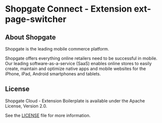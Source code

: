 # Shopgate Connect - Extension ext-page-switcher

## About Shopgate

Shopgate is the leading mobile commerce platform.

Shopgate offers everything online retailers need to be successful in mobile. Our leading
software-as-a-service (SaaS) enables online stores to easily create, maintain and optimize native
apps and mobile websites for the iPhone, iPad, Android smartphones and tablets.


## License

Shopgate Cloud - Extension Boilerplate is available under the Apache License, Version 2.0.

See the [LICENSE](./LICENSE) file for more information.

